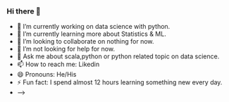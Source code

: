 ### Hi there 👋

- 🔭 I’m currently working on data science with python.
- 🌱 I’m currently learning more about Statistics & ML.
- 👯 I’m looking to collaborate on nothing for now.
- 🤔 I’m not looking for help for now.
- 💬 Ask me about scala,python or python related topic on data science.
- 📫 How to reach me: Likedin
- 😄 Pronouns: He/His
- ⚡ Fun fact: I spend almost 12 hours learning something new every day.
- -->
